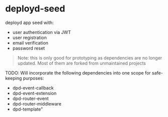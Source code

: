 # deployd-seed

deployd app seed with:
- user authentication via JWT
- user registration
- email verification
- password reset


> Note: this is only good for prototyping as dependencies are no longer updated. Most of them are forked from unmaintained projects

TODO: Will incorporate the following dependencies into one scope for safe-keeping purposes:
- dpd-event-callback
- dpd-event-extension
- dpd-router-event
- dpd-router-middleware
- dpd-template"
